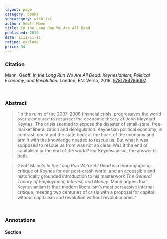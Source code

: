 ```yaml
---
layout: page
category: books
subcategory: wishlist
author: Geoff Mann
title: In the Long Run We Are All Dead
published: 2019
date: 1111-11-11
rating: exclude
price: 34
---
```


### Citation

Mann, Geoff. *In the Long Run We Are All Dead: Keynesianism, Political Economy, and Revolution.* London, EN: Verso, 2019. [9781784786007](https://www.versobooks.com/en-ca/products/243-in-the-long-run-we-are-all-dead).

<br>

### Abstract

> "In the ruins of the 2007–2008 financial crisis, progressives the world over clamoured to resurrect the economic theory of John Maynard Keynes. The crisis seemed to expose the disaster of small-state, free-market liberalization and deregulation. Keynesian political economy, in contrast, could put the state back at the heart of the economy and arm it with the knowledge needed to rescue us. But what it was supposed to rescue us from was not so clear. Was it the end of capitalism or the end of the world? For Keynesianism, the answer is both.

> Geoff Mann's *In the Long Run We're All Dead* is a thoroughgoing critique of Keynes for our post-crash world, and an accessible and historically grounded introduction to his masterwork *The General Theory of Employment, Interest, and Money*. Mann argues that Keynesianism is thus modern liberalism’s most persuasive internal critique, meeting two centuries of crisis with a proposal for capital without capitalism and revolution without revolutionaries."

<br>

### Annotations

#### Section

<br>
